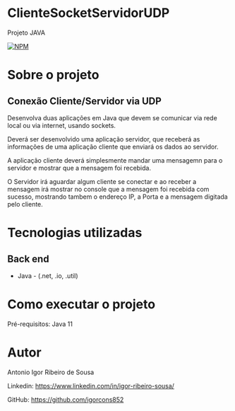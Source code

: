 # ClienteSocketServidorUDP
Projeto JAVA


[![NPM](https://img.shields.io/npm/l/react)](https://github.com/igorcons852/ClienteSocketServidorUDP/blob/main/LICENSE) 


# Sobre o projeto

## Conexão Cliente/Servidor via UDP

Desenvolva duas aplicações em Java que devem se comunicar via rede local ou via internet, usando sockets.

Deverá ser desenvolvido uma aplicação servidor, que receberá as informações de uma aplicação cliente
que enviará os dados ao servidor.

A aplicação cliente deverá simplesmente mandar uma mensagemn para o servidor
e mostrar que a mensagem foi recebida.

O Servidor irá aguardar algum cliente se conectar e ao receber a mensagem irá mostrar no console que a mensagem foi recebida com sucesso, 
mostrando tambem o endereço IP, a Porta e a mensagem digitada pelo cliente.


# Tecnologias utilizadas
## Back end
- Java - (.net, .io, .util)


# Como executar o projeto

Pré-requisitos: Java 11


# Autor

Antonio Igor Ribeiro de Sousa

Linkedin:
https://www.linkedin.com/in/igor-ribeiro-sousa/

GitHub:
https://github.com/igorcons852
